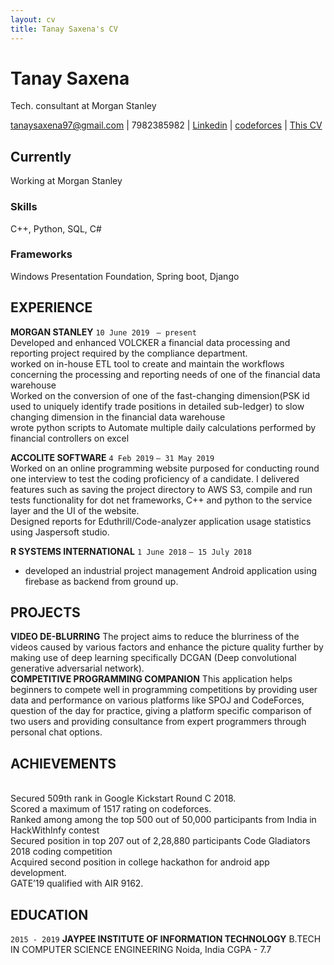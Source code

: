```yaml
---
layout: cv
title: Tanay Saxena's CV
---
```

# Tanay Saxena
Tech. consultant at Morgan Stanley

<div id="webaddress">
<a href="tanaysaxena97@gmail.com">tanaysaxena97@gmail.com</a>
| 7982385982
| <a href="www.linkedin.com/in/tanay-saxena-2504">Linkedin</a>
| <a href="http://codeforces.com/profile/tysamurai">codeforces</a>
| <a href="https://tysamurai97.github.io/markdown-cv/">This CV</a>
</div>


## Currently
Working at Morgan Stanley 

### Skills
C++, Python, SQL, C#

### Frameworks
Windows Presentation Foundation, Spring boot, Django

## EXPERIENCE

__MORGAN STANLEY__
`10 June 2019`
` – present`
<br> Developed and enhanced VOLCKER a financial data processing and reporting
project required by the compliance department.
<br> worked on in-house ETL tool to create and maintain the workflows concerning
the processing and reporting needs of one of the financial data warehouse
<br> Worked on the conversion of one of the fast-changing dimension(PSK id used
to uniquely identify trade positions in detailed sub-ledger) to slow changing
dimension in the financial data warehouse
<br> wrote python scripts to Automate multiple daily calculations performed by
financial controllers on excel

__ACCOLITE SOFTWARE__
`4 Feb 2019`
`– 31 May 2019`
<br> Worked on an online programming website purposed for conducting round one
interview to test the coding proficiency of a candidate. I delivered features such
as saving the project directory to AWS S3, compile and run tests functionality
for dot net frameworks, C++ and python to the service layer and the UI of the
website.
<br> Designed reports for Eduthrill/Code-analyzer application usage statistics using
Jaspersoft studio.

__R SYSTEMS INTERNATIONAL__
`1 June 2018`
`– 15 July 2018`
- developed an industrial project management Android application using firebase
as backend from ground up.

## PROJECTS
__VIDEO DE-BLURRING__
The project aims to reduce the blurriness of the videos caused by
various factors and enhance the picture quality further by making use of
deep learning specifically DCGAN (Deep convolutional generative
adversarial network).<br>
__COMPETITIVE PROGRAMMING COMPANION__
This application helps beginners to compete well in programming
competitions by providing user data and performance on various
platforms like SPOJ and CodeForces, question of the day for practice,
giving a platform specific comparison of two users and providing
consultance from expert programmers through personal chat options.

## ACHIEVEMENTS
<br> Secured 509th rank in Google
Kickstart Round C 2018.
<br> Scored a maximum of 1517
rating on codeforces.
<br> Ranked among among the
top 500 out of 50,000
participants from India
in HackWithInfy contest
<br> Secured position in top 207
out of 2,28,880 participants
Code Gladiators 2018 coding
competition
<br> Acquired second position in
college hackathon for
android app development.
<br> GATE’19 qualified with
AIR 9162.

## EDUCATION
`2015 - 2019`
__JAYPEE INSTITUTE OF INFORMATION TECHNOLOGY__
B.TECH IN COMPUTER SCIENCE
ENGINEERING
Noida, India
CGPA - 7.7

<!-- ### Footer

Last updated: May 2013 -->
